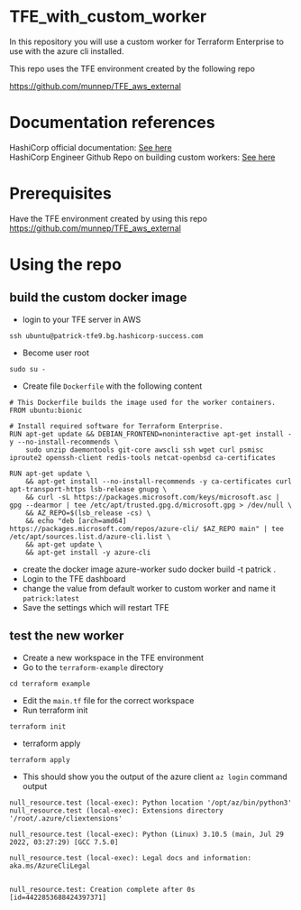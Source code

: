 # TFE_with_custom_worker

In this repository you will use a custom worker for Terraform Enterprise to use with the azure cli installed.

This repo uses the TFE environment created by the following repo

https://github.com/munnep/TFE_aws_external

# Documentation references
HashiCorp official documentation: [See here](https://www.terraform.io/enterprise/install/interactive/installer#alternative-terraform-worker-image)  
HashiCorp Engineer Github Repo on building custom workers: [See here](https://github.com/straubt1/tfe-alternative-worker)

# Prerequisites

Have the TFE environment created by using this repo https://github.com/munnep/TFE_aws_external

# Using the repo

## build the custom docker image

- login to your TFE server in AWS
```
ssh ubuntu@patrick-tfe9.bg.hashicorp-success.com
```

- Become user root
```
sudo su -
```
- Create file `Dockerfile` with the following content
```
# This Dockerfile builds the image used for the worker containers.
FROM ubuntu:bionic

# Install required software for Terraform Enterprise.
RUN apt-get update && DEBIAN_FRONTEND=noninteractive apt-get install -y --no-install-recommends \
    sudo unzip daemontools git-core awscli ssh wget curl psmisc iproute2 openssh-client redis-tools netcat-openbsd ca-certificates

RUN apt-get update \
    && apt-get install --no-install-recommends -y ca-certificates curl apt-transport-https lsb-release gnupg \
    && curl -sL https://packages.microsoft.com/keys/microsoft.asc | gpg --dearmor | tee /etc/apt/trusted.gpg.d/microsoft.gpg > /dev/null \
    && AZ_REPO=$(lsb_release -cs) \
    && echo "deb [arch=amd64] https://packages.microsoft.com/repos/azure-cli/ $AZ_REPO main" | tee /etc/apt/sources.list.d/azure-cli.list \
    && apt-get update \
    && apt-get install -y azure-cli
```
- create the docker image azure-worker
sudo docker build -t patrick .
- Login to the TFE dashboard
- change the value from default worker to custom worker and name it `patrick:latest`  
- Save the settings which will restart TFE

## test the new worker
- Create a new workspace in the TFE environment
- Go to the `terraform-example` directory
```
cd terraform example
```
- Edit the `main.tf` file for the correct workspace
- Run terraform init
```
terraform init
```
- terraform apply
```
terraform apply
```
- This should show you the output of the azure client `az login` command output
```
null_resource.test (local-exec): Python location '/opt/az/bin/python3'
null_resource.test (local-exec): Extensions directory '/root/.azure/cliextensions'

null_resource.test (local-exec): Python (Linux) 3.10.5 (main, Jul 29 2022, 03:27:29) [GCC 7.5.0]

null_resource.test (local-exec): Legal docs and information: aka.ms/AzureCliLegal


null_resource.test: Creation complete after 0s [id=4422853688424397371]
```



